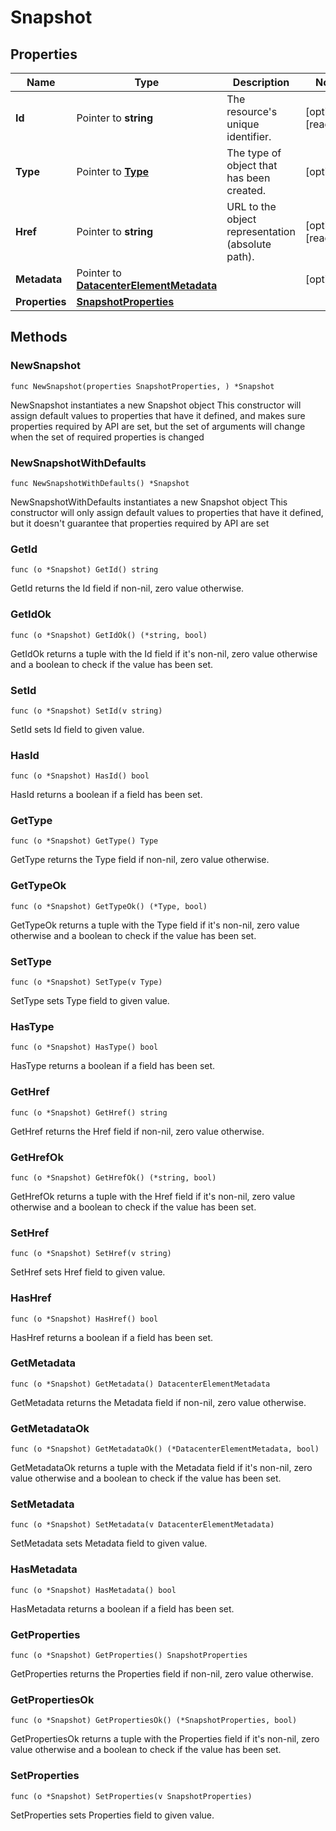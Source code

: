 # Snapshot

## Properties

|Name | Type | Description | Notes|
|------------ | ------------- | ------------- | -------------|
|**Id** | Pointer to **string** | The resource&#39;s unique identifier. | [optional] [readonly] |
|**Type** | Pointer to [**Type**](Type.md) | The type of object that has been created. | [optional] |
|**Href** | Pointer to **string** | URL to the object representation (absolute path). | [optional] [readonly] |
|**Metadata** | Pointer to [**DatacenterElementMetadata**](DatacenterElementMetadata.md) |  | [optional] |
|**Properties** | [**SnapshotProperties**](SnapshotProperties.md) |  | |

## Methods

### NewSnapshot

`func NewSnapshot(properties SnapshotProperties, ) *Snapshot`

NewSnapshot instantiates a new Snapshot object
This constructor will assign default values to properties that have it defined,
and makes sure properties required by API are set, but the set of arguments
will change when the set of required properties is changed

### NewSnapshotWithDefaults

`func NewSnapshotWithDefaults() *Snapshot`

NewSnapshotWithDefaults instantiates a new Snapshot object
This constructor will only assign default values to properties that have it defined,
but it doesn't guarantee that properties required by API are set

### GetId

`func (o *Snapshot) GetId() string`

GetId returns the Id field if non-nil, zero value otherwise.

### GetIdOk

`func (o *Snapshot) GetIdOk() (*string, bool)`

GetIdOk returns a tuple with the Id field if it's non-nil, zero value otherwise
and a boolean to check if the value has been set.

### SetId

`func (o *Snapshot) SetId(v string)`

SetId sets Id field to given value.

### HasId

`func (o *Snapshot) HasId() bool`

HasId returns a boolean if a field has been set.

### GetType

`func (o *Snapshot) GetType() Type`

GetType returns the Type field if non-nil, zero value otherwise.

### GetTypeOk

`func (o *Snapshot) GetTypeOk() (*Type, bool)`

GetTypeOk returns a tuple with the Type field if it's non-nil, zero value otherwise
and a boolean to check if the value has been set.

### SetType

`func (o *Snapshot) SetType(v Type)`

SetType sets Type field to given value.

### HasType

`func (o *Snapshot) HasType() bool`

HasType returns a boolean if a field has been set.

### GetHref

`func (o *Snapshot) GetHref() string`

GetHref returns the Href field if non-nil, zero value otherwise.

### GetHrefOk

`func (o *Snapshot) GetHrefOk() (*string, bool)`

GetHrefOk returns a tuple with the Href field if it's non-nil, zero value otherwise
and a boolean to check if the value has been set.

### SetHref

`func (o *Snapshot) SetHref(v string)`

SetHref sets Href field to given value.

### HasHref

`func (o *Snapshot) HasHref() bool`

HasHref returns a boolean if a field has been set.

### GetMetadata

`func (o *Snapshot) GetMetadata() DatacenterElementMetadata`

GetMetadata returns the Metadata field if non-nil, zero value otherwise.

### GetMetadataOk

`func (o *Snapshot) GetMetadataOk() (*DatacenterElementMetadata, bool)`

GetMetadataOk returns a tuple with the Metadata field if it's non-nil, zero value otherwise
and a boolean to check if the value has been set.

### SetMetadata

`func (o *Snapshot) SetMetadata(v DatacenterElementMetadata)`

SetMetadata sets Metadata field to given value.

### HasMetadata

`func (o *Snapshot) HasMetadata() bool`

HasMetadata returns a boolean if a field has been set.

### GetProperties

`func (o *Snapshot) GetProperties() SnapshotProperties`

GetProperties returns the Properties field if non-nil, zero value otherwise.

### GetPropertiesOk

`func (o *Snapshot) GetPropertiesOk() (*SnapshotProperties, bool)`

GetPropertiesOk returns a tuple with the Properties field if it's non-nil, zero value otherwise
and a boolean to check if the value has been set.

### SetProperties

`func (o *Snapshot) SetProperties(v SnapshotProperties)`

SetProperties sets Properties field to given value.



